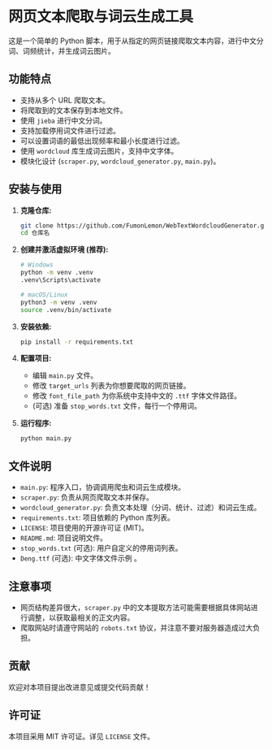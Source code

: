 # 网页文本爬取与词云生成工具

这是一个简单的 Python 脚本，用于从指定的网页链接爬取文本内容，进行中文分词、词频统计，并生成词云图片。

## 功能特点

*   支持从多个 URL 爬取文本。
*   将爬取到的文本保存到本地文件。
*   使用 `jieba` 进行中文分词。
*   支持加载停用词文件进行过滤。
*   可以设置词语的最低出现频率和最小长度进行过滤。
*   使用 `wordcloud` 库生成词云图片，支持中文字体。
*   模块化设计 (`scraper.py`, `wordcloud_generator.py`, `main.py`)。

## 安装与使用

1.  **克隆仓库:**
    ```bash
    git clone https://github.com/FumonLemon/WebTextWordcloudGenerator.git
    cd 仓库名
    ```

2.  **创建并激活虚拟环境 (推荐):**
    ```bash
    # Windows
    python -m venv .venv
    .venv\Scripts\activate

    # macOS/Linux
    python3 -m venv .venv
    source .venv/bin/activate
    ```

3.  **安装依赖:**
    ```bash
    pip install -r requirements.txt
    ```

4.  **配置项目:**
    *   编辑 `main.py` 文件。
    *   修改 `target_urls` 列表为你想要爬取的网页链接。
    *   修改 `font_file_path` 为你系统中支持中文的 `.ttf` 字体文件路径。
    *   (可选) 准备 `stop_words.txt` 文件，每行一个停用词。

5.  **运行程序:**
    ```bash
    python main.py
    ```

## 文件说明

*   `main.py`: 程序入口，协调调用爬虫和词云生成模块。
*   `scraper.py`: 负责从网页爬取文本并保存。
*   `wordcloud_generator.py`: 负责文本处理（分词、统计、过滤）和词云生成。
*   `requirements.txt`: 项目依赖的 Python 库列表。
*   `LICENSE`: 项目使用的开源许可证 (MIT)。
*   `README.md`: 项目说明文件。
*   `stop_words.txt` (可选): 用户自定义的停用词列表。
*   `Deng.ttf` (可选): 中文字体文件示例 。

## 注意事项

*   网页结构差异很大，`scraper.py` 中的文本提取方法可能需要根据具体网站进行调整，以获取最相关的正文内容。
*   爬取网站时请遵守网站的 `robots.txt` 协议，并注意不要对服务器造成过大负担。

## 贡献

欢迎对本项目提出改进意见或提交代码贡献！

## 许可证

本项目采用 MIT 许可证。详见 `LICENSE` 文件。
